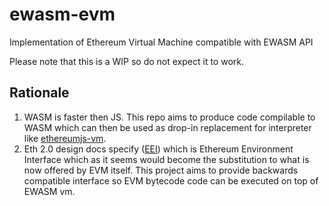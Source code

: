 # ewasm-evm
Implementation of Ethereum Virtual Machine compatible with EWASM API

Please note that this is a WIP so do not expect it to work.

## Rationale
1. WASM is faster then JS. This repo aims to produce code compilable to WASM which can then be used as drop-in replacement for interpreter like [ethereumjs-vm](https://github.com/ethereumjs/ethereumjs-vm).
2. Eth 2.0 design docs specify ([EEI](https://github.com/ewasm/design/blob/master/eth_interface.md)) which is Ethereum Environment Interface which as it seems would become the substitution to what is now offered by EVM itself. This project aims to provide backwards compatible interface so EVM bytecode code can be executed on top of EWASM vm.
